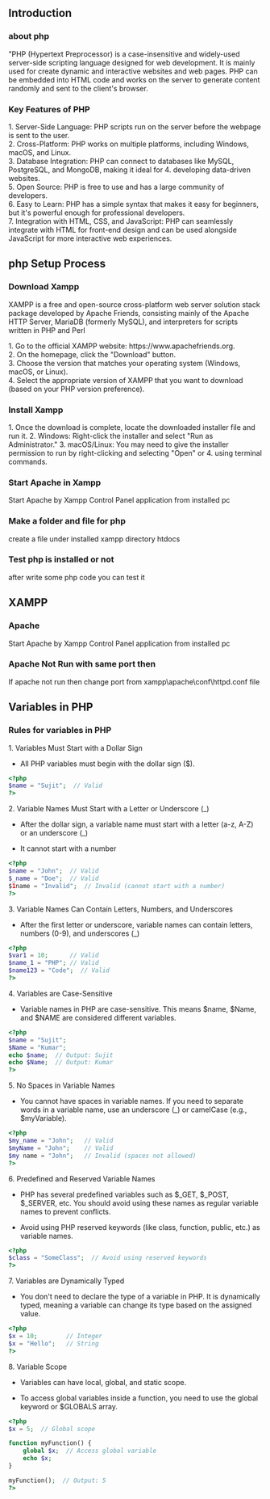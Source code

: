 <h2> Introduction </h2>

<h3> about php </h3>
<p> "PHP (Hypertext Preprocessor) is a case-insensitive and widely-used server-side scripting language designed for web development. It is mainly used for create dynamic and interactive websites and web pages. PHP can be embedded into HTML code and works on the server to generate content randomly and sent to the client's browser.</p>

<h3>Key Features of PHP</h3>
<p>1. Server-Side Language: PHP scripts run on the server before the webpage is sent to the user. <br>
2. Cross-Platform: PHP works on multiple platforms, including Windows, macOS, and Linux. <br>
3. Database Integration: PHP can connect to databases like MySQL, PostgreSQL, and MongoDB, making it ideal for 4. developing data-driven websites. <br>
5. Open Source: PHP is free to use and has a large community of developers. <br>
6. Easy to Learn: PHP has a simple syntax that makes it easy for beginners, but it's powerful enough for professional developers. <br>
7. Integration with HTML, CSS, and JavaScript: PHP can seamlessly integrate with HTML for front-end design and can be used alongside JavaScript for more interactive web experiences. <br> </p>


<h2> php Setup Process </h2>

<h3>Download Xampp</h3>
<p>XAMPP is a free and open-source cross-platform web server solution stack package developed by Apache Friends, consisting mainly of the Apache HTTP Server, MariaDB (formerly MySQL), and interpreters for scripts written in PHP and Perl</p>

<p>1. Go to the official XAMPP website: https://www.apachefriends.org.<br>
2. On the homepage, click the "Download" button.<br>
3. Choose the version that matches your operating system (Windows, macOS, or Linux).<br>
4. Select the appropriate version of XAMPP that you want to download (based on your PHP version preference). </p>

<h3>Install Xampp</h3>
<p> 1. Once the download is complete, locate the downloaded installer file and run it.
2. Windows: Right-click the installer and select "Run as Administrator."
3. macOS/Linux: You may need to give the installer permission to run by right-clicking and selecting "Open" or 4. using terminal commands. </p>

<h3>Start Apache in Xampp </h3>
<p>Start Apache by Xampp Control Panel application from installed pc</p>

<h3>Make a folder and file for php</h3>
<p>create a file under installed xampp directory htdocs</p>

<h3>Test php is installed or not</h3>
<p>after write some php code you can test it</p>

<h2> XAMPP </h2>

<h3>Apache</h3>
<p>Start Apache by Xampp Control Panel application from installed pc</p>

<h3>Apache Not Run with same port then</h3>
<p>If apache not run then change port from xampp\apache\conf\httpd.conf file</p>

<h2> Variables in PHP</h2>

<h3> Rules for variables in PHP</h3>
<p>1. Variables Must Start with a Dollar Sign </p>
<ul> <li>All PHP variables must begin with the dollar sign ($).</li> </ul>


```php
<?php
$name = "Sujit";  // Valid
?>

```

<p>2. Variable Names Must Start with a Letter or Underscore (_) </p>
<ul> <li>After the dollar sign, a variable name must start with a letter (a-z, A-Z) or an underscore (_)</li></ul>
<ul> <li>It cannot start with a number</li></ul>

```php
<?php
$name = "John";  // Valid
$_name = "Doe";  // Valid
$1name = "Invalid";  // Invalid (cannot start with a number)
?>

```

<p>3. Variable Names Can Contain Letters, Numbers, and Underscores </p>
<ul> <li>After the first letter or underscore, variable names can contain letters, numbers (0-9), and underscores (_)</li></ul>

```php
<?php
$var1 = 10;      // Valid
$name_1 = "PHP"; // Valid
$name123 = "Code";  // Valid
?>

```

<p>4. Variables are Case-Sensitive </p>
<ul> <li>Variable names in PHP are case-sensitive. This means $name, $Name, and $NAME are considered different variables.</li></ul>

```php
<?php
$name = "Sujit";
$Name = "Kumar";
echo $name;  // Output: Sujit
echo $Name;  // Output: Kumar
?>

```

<p>5. No Spaces in Variable Names </p>
<ul><li>You cannot have spaces in variable names. If you need to separate words in a variable name, use an underscore (_) or camelCase (e.g., $myVariable).</li></ul>

```php
<?php
$my_name = "John";   // Valid
$myName = "John";    // Valid
$my name = "John";   // Invalid (spaces not allowed)
?>

```

<p>6. Predefined and Reserved Variable Names </p>
<ul><li>PHP has several predefined variables such as $_GET, $_POST, $_SERVER, etc. You should avoid using these names as regular variable names to prevent conflicts.</li></ul>
<ul><li>Avoid using PHP reserved keywords (like class, function, public, etc.) as variable names.</li></ul>

```php
<?php
$class = "SomeClass";  // Avoid using reserved keywords
?>

```

<p>7. Variables are Dynamically Typed </p>
<ul><li>You don't need to declare the type of a variable in PHP. It is dynamically typed, meaning a variable can change its type based on the assigned value.</li></ul>

```php
<?php
$x = 10;        // Integer
$x = "Hello";   // String
?>

```

<p>8. Variable Scope </p>
<ul><li>Variables can have local, global, and static scope.</li></ul>
<ul><li>To access global variables inside a function, you need to use the global keyword or $GLOBALS array.</li></ul>

```php
<?php
$x = 5;  // Global scope

function myFunction() {
    global $x;  // Access global variable
    echo $x;
}

myFunction();  // Output: 5
?>

```